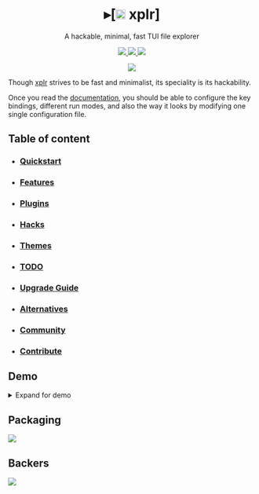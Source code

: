<h1 align="center">
  ▸[<a href="https://github.com/sayanarijit/xplr/blob/main/assets/icon/xplr.svg" target="_blank"><img src="https://s3.gifyu.com/images/xplr32.png" alt="▓▓" height="20" width="20" /></a> xplr]
</h1>

<p align="center">
A hackable, minimal, fast TUI file explorer
</p>

<p align="center">

<a href="https://crates.io/crates/xplr" target="_blank">
<img src="https://img.shields.io/crates/v/xplr.svg" />
</a>

<a href="https://github.com/sayanarijit/xplr/commits" target="_blank">
<img src="https://img.shields.io/github/commit-activity/m/sayanarijit/xplr" />
</a>

<a href="https://discord.gg/p8UPpgAx" target="_blank">
<img src="https://img.shields.io/discord/834369918312382485?logo=discord&style=social" />
</a>

</p>

<p align="center">
<img src="https://s3.gifyu.com/images/xplr-0.5.0.gif" />
</p>

Though [xplr](https://github.com/sayanarijit/xplr) strives to be fast and minimalist, its speciality is its hackability.

Once you read the [documentation](https://github.com/sayanarijit/xplr/wiki), you should be able to configure the key bindings,
different run modes, and also the way it looks by modifying one single configuration file.


Table of content
----------------

- ### [Quickstart](https://github.com/sayanarijit/xplr/wiki/Quickstart)

- ### [Features](https://github.com/sayanarijit/xplr/wiki/Features)

- ### [Plugins](https://github.com/sayanarijit/xplr/wiki/Plugins)

- ### [Hacks](https://github.com/sayanarijit/xplr/wiki/Hacks)

- ### [Themes](https://github.com/sayanarijit/xplr/wiki/Themes)

- ### [TODO](https://github.com/sayanarijit/xplr/wiki/TODO)

- ### [Upgrade Guide](https://github.com/sayanarijit/xplr/wiki/Upgrade-Guide)

- ### [Alternatives](https://github.com/sayanarijit/xplr/wiki/Alternatives)

- ### [Community](https://github.com/sayanarijit/xplr/wiki/Community)

- ### [Contribute](https://github.com/sayanarijit/xplr/wiki/Contribute)


## Demo

<details>
<summary>Expand for demo</summary>
  
<p align="center">

<a href="https://github.com/sayanarijit/xplr/wiki/Hacks#fuzzy-search-with-preview" target="_blank">
<img height=240 width=360 src="https://s4.gifyu.com/images/xplr-fzf.gif" />
</a>

<a href="https://github.com/sayanarijit/xplr/wiki/Hacks#batch-rename" target="_blank">
<img height=240 width=360 src="https://s4.gifyu.com/images/xplr-rename.gif" />
</a>

<a href="https://github.com/sayanarijit/xplr/wiki/Hacks#serve-pwd" target="_blank">
<img height=240 width=360 src="https://s3.gifyu.com/images/xplr-serve.gif" />
</a>

<a href="https://github.com/sayanarijit/xplr/wiki/Themes#material-landscape" target="_blank">
<img height=240 width=360 src="https://s3.gifyu.com/images/theaming.gif" />
</a>

<a href="https://github.com/sayanarijit/xplr/wiki/Hacks#sendreceive-files-via-qr-code-on-lan" target="_blank">
<img height=240 width=360 src="https://s4.gifyu.com/images/xplr-qr.gif" />
</a>

<a href="https://github.com/sayanarijit/xplr/wiki/Hacks#spawn-multiple-sessions-in-different-windows" target="_blank">
<img height=240 width=360 src="https://s3.gifyu.com/images/xplr-sessions.gif" />
</a>

</p>
</details>


## Packaging

<a href="https://repology.org/project/xplr/versions" target="_blank"><img src="https://repology.org/badge/vertical-allrepos/xplr.svg" /></a>

## Backers

<a href="https://opencollective.com/xplr#backer" target="_blank"><img src="https://opencollective.com/xplr/tiers/backer.svg?width=890" /></a>
